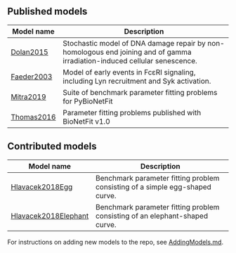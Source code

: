 ## Published models
Model name| Description
--------- | ---------
[Dolan2015](Published/Dolan2015)  | Stochastic model of DNA damage repair by non-homologous end joining and of gamma irradiation-induced cellular senescence.
[Faeder2003](Published/Faeder2003)  | Model of early events in FcεRI signaling, including Lyn recruitment and Syk activation. 
[Mitra2019](Published/Mitra2019) | Suite of benchmark parameter fitting problems for PyBioNetFit
[Thomas2016](Published/Thomas2016) | Parameter fitting problems published with BioNetFit v1.0

## Contributed models
Model name| Description
--------- | ---------
[Hlavacek2018Egg](Contributed/Hlavacek2018Egg) | Benchmark parameter fitting problem consisting of a simple egg-shaped curve.
[Hlavacek2018Elephant](Contributed/Hlavacek2018Elephant)  | Benchmark parameter fitting problem consisting of an elephant-shaped curve.


For instructions on adding new models to the repo, see [AddingModels.md](AddingModels.md).
